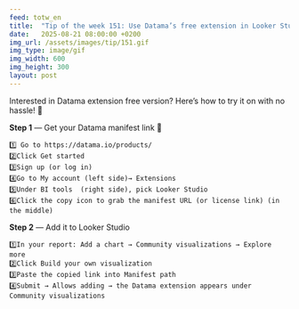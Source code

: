 ```yaml
---
feed: totw_en
title:  "Tip of the week 151: Use Datama’s free extension in Looker Studio"
date:   2025-08-21 08:00:00 +0200
img_url: /assets/images/tip/151.gif
img_type: image/gif
img_width: 600
img_height: 300
layout: post
---
```


Interested in Datama extension free version? Here’s how to try it on with no hassle! 🚀

**Step 1** — Get your Datama manifest link 🔗

    1️⃣ Go to https://datama.io/products/
    2️⃣Click Get started
    3️⃣Sign up (or log in)
    4️⃣Go to My account (left side)→ Extensions
    5️⃣Under BI tools  (right side), pick Looker Studio
    6️⃣Click the copy icon to grab the manifest URL (or license link) (in the middle)

**Step 2** — Add it to Looker Studio

    1️⃣In your report: Add a chart → Community visualizations → Explore more
    2️⃣Click Build your own visualization
    3️⃣Paste the copied link into Manifest path
    4️⃣Submit → Allows adding → the Datama extension appears under Community visualizations
